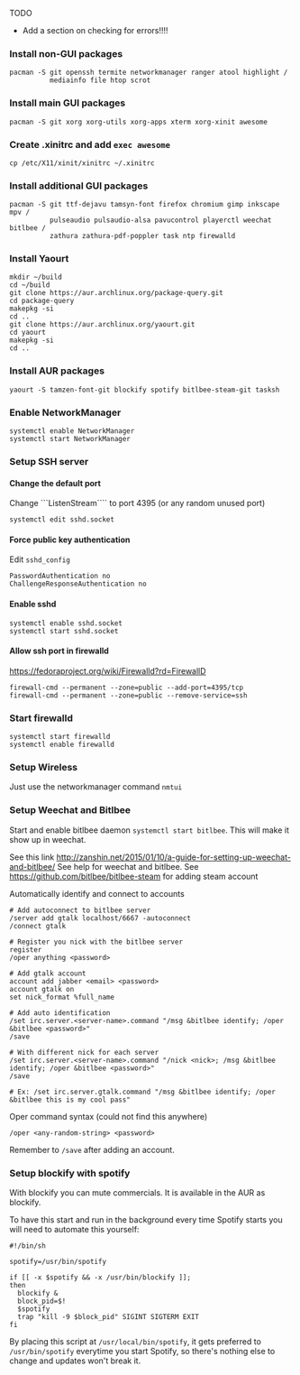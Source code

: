 TODO

- Add a section on checking for errors!!!!

### Install non-GUI packages

```
pacman -S git openssh termite networkmanager ranger atool highlight /
          mediainfo file htop scrot
```

### Install main GUI packages

```
pacman -S git xorg xorg-utils xorg-apps xterm xorg-xinit awesome
```

### Create .xinitrc and add ```exec awesome```

```
cp /etc/X11/xinit/xinitrc ~/.xinitrc
```

### Install additional GUI packages

```
pacman -S git ttf-dejavu tamsyn-font firefox chromium gimp inkscape mpv /
          pulseaudio pulsaudio-alsa pavucontrol playerctl weechat bitlbee /
          zathura zathura-pdf-poppler task ntp firewalld
```

### Install Yaourt

```
mkdir ~/build
cd ~/build
git clone https://aur.archlinux.org/package-query.git
cd package-query
makepkg -si
cd ..
git clone https://aur.archlinux.org/yaourt.git
cd yaourt
makepkg -si
cd ..
```

### Install AUR packages

```
yaourt -S tamzen-font-git blockify spotify bitlbee-steam-git tasksh
```

### Enable NetworkManager

```
systemctl enable NetworkManager
systemctl start NetworkManager
```

### Setup SSH server

#### Change the default port
Change ```ListenStream```` to port 4395 (or any random unused port)

```
systemctl edit sshd.socket
```

#### Force public key authentication

Edit ```sshd_config```
```
PasswordAuthentication no
ChallengeResponseAuthentication no
```

#### Enable sshd

```
systemctl enable sshd.socket
systemctl start sshd.socket
```

#### Allow ssh port in firewalld
https://fedoraproject.org/wiki/Firewalld?rd=FirewallD

```
firewall-cmd --permanent --zone=public --add-port=4395/tcp
firewall-cmd --permanent --zone=public --remove-service=ssh
```

### Start firewalld

```
systemctl start firewalld
systemctl enable firewalld
```

### Setup Wireless

Just use the networkmanager command ```nmtui```

### Setup Weechat and Bitlbee

Start and enable bitlbee daemon ```systemctl start bitlbee```. This will
make it show up in weechat.

See this link http://zanshin.net/2015/01/10/a-guide-for-setting-up-weechat-and-bitlbee/
See help for weechat and bitlbee.
See https://github.com/bitlbee/bitlbee-steam for adding steam account

Automatically identify and connect to accounts
```
# Add autoconnect to bitlbee server
/server add gtalk localhost/6667 -autoconnect
/connect gtalk

# Register you nick with the bitlbee server
register
/oper anything <password>

# Add gtalk account
account add jabber <email> <password>
account gtalk on
set nick_format %full_name

# Add auto identification
/set irc.server.<server-name>.command "/msg &bitlbee identify; /oper &bitlbee <password>"
/save

# With different nick for each server
/set irc.server.<server-name>.command "/nick <nick>; /msg &bitlbee identify; /oper &bitlbee <password>"
/save

# Ex: /set irc.server.gtalk.command "/msg &bitlbee identify; /oper &bitlbee this is my cool pass"
```

Oper command syntax (could not find this anywhere)
```
/oper <any-random-string> <password>
```
Remember to ```/save``` after adding an account.

### Setup blockify with spotify

With blockify you can mute commercials. It is available in the AUR as blockify.

To have this start and run in the background every time Spotify starts you will
need to automate this yourself:

```shell
#!/bin/sh

spotify=/usr/bin/spotify

if [[ -x $spotify && -x /usr/bin/blockify ]];
then
  blockify &
  block_pid=$!
  $spotify
  trap "kill -9 $block_pid" SIGINT SIGTERM EXIT
fi
```

By placing this script at ```/usr/local/bin/spotify```, it gets preferred to
```/usr/bin/spotify``` everytime you start Spotify, so there's nothing else to
change and updates won't break it.









